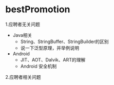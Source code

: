 # bestPromotion

1.应聘者无关问题

+ Java相关
    + String、StringBuffer、StringBuilder的区别
    + 说一下泛型原理，并举例说明
+ Android
    + JIT、AOT、Dalvik、ART的理解
    + Android 安全机制


2.应聘者相关问题